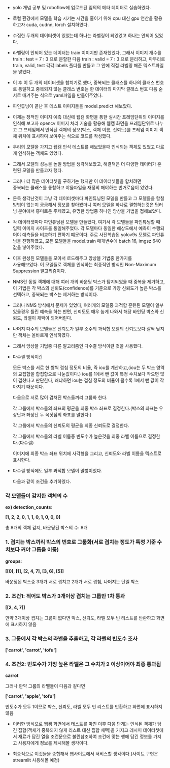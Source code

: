 - yolo 개념 공부 및 roboflow에 업로드된 임의의 메타 데이터로 실습하였다.

- 로컬 환경에서 모델을 학습 시키는 시간을 줄이기 위해 cpu 대신 gpu 연산을 
  활용하고자 cuda, cudnn, torch 설치하였다.

- 수집한 두개의 데이터셋이 있었는데 하나는 라벨링이 되있었고 하나는 안되어 
  있었다.

- 라벨링이 안되어 있는 데이터는 train 이미지만 존재했었다, 그래서 이미지 
  개수를 train : test = 7 : 3 으로 분할한 다음
  train : valid = 7 : 3 으로 분리하고, 마무리로 train, valid, test 각각 labels 폴더를 만들고 그 안에 직접 라벨링 해준 텍스트파일을 넣었다.

- 이 후 이 두 개의 데이터셋을 합치기로 했다, 중복되는 클래스를 하나의 
  클래스 번호로 통일하고
  중복되지 않는 클래스 번호는 한 데이터의 마지막 클래스 번호 다음 순서로 매겨주는 식으로 yaml파일을 만들어주었다.

- 파인튜닝이 끝난 후 테스트 이미지들을 model.predict 해보았다.

- 이제는 정적인 이미지 예측 대신에 웹캠 화면을 통한 실시간 프레임단위의 
  이미지를 인식해 보고자
  opencv 이미지 처리 기술을 활용해 웹캠 화면을 프레임단위로 나누고 그 프레임에서 인식된 객체의 정보(박스, 객체 이름, 신뢰도)를
  프레임 이미지 객체 위치에 표시하여 보여주는 식으로 코드를 작성했다.

- 우리의 모델을 가지고 웹캠 인식 테스트를 해보았을때 인식되는 객체도 있었고 
  다르게 인식하는 객체도 있었다.

- 그래서 모델의 성능을 높일 방법을 생각해보았고, 해결책은 더 다양한 
  데이터가 훈련된 모델을 만들고자 했다.

- 그러나 더 많은 데이터셋을 구하기는 했지만 이 데이터셋들을 합치려면   
  중복되는 클래스를 통합하고 야몰파일을 재정의 해야하는 번거로움이 있었다.

- 문득 생각난것이 그냥 각 데이터셋마다 파인튜닝된 모델을 만들고 그 모델들을 
  합칠 방법이 없는지 궁금해서 정보를 찾아봤더니
  여러 모델을 하나로 결합하는것은 딥러닝 분야에서 흥미로운 주제였고, 유명한 방법중 하나인 앙상블 기법을 접해보았다.

- 각 데이터셋마다 파인튜닝된 모델을 만들었다, 여기서 각 모델들을 파인튜닝할 
  때 입력 이미지 사이즈를 통일해주었다.
  각 모델마다 동일한 해상도에서 예측이 수행되어야 예측들을 비교하기 편하기 떄문이다.
  주로 사전학습된 yolov9s 모델로 파인튜닝을 진행하였고, 모든 모델들을 model.train 매개변수에 batch 16, imgsz 640 값을 넣어주었다.

- 이후 완성된 모델들을 모아서 로드해주고 앙상블 기법중 한가지를   
  사용해보았다.
  이 모델들로 객체를 인식하는 최종적인 방식인 Non-Maximum Suppression 알고리즘이다.

- NMS란
  동일 객체에 대해 여러 개의 바운딩 박스가 탐지되었을 때 중복을 제거하고, 이 기법은 각 박스의 신뢰도(confidence)를 기준으로 가장 신뢰도가 높은 박스를 선택하고, 중복되는 박스는 제거하는 방식이다.

- 그러나 NMS 방식에서 문제가 있었다, 여러개의 모델중 과적합 훈련된 모델이 
  일부 있을경우 틀린 예측을 하는 반면, 신뢰도도 매우 높게 나와서
  해당 바인딩 박스와 신뢰도, 라벨이 채택이 되어버린다.

- 나머지 다수의 모델들은 신뢰도가 일부 소수의 과적합 모델의 신뢰도보다 살짝 
  낮지만 객체는 올바르게 인식하였다.

- 그래서 앙상블 기법중 다른 알고리즘인 다수결 방식이란 것을 사용했다.

- 다수결 방식이란
  
  모든 박스를 서로 한 쌍씩 겹침 정도의 비율, 즉 iou를 계산하고,(iou는 두 박스 영역의 교집합을 합집합으로 나눈값이다.) iou를 1에서 뺀 값이 특정 수치보다 작으면 많이 겹쳤다고 판단한다, 왜냐하면 iou는 겹침 정도의 비율이 클수록 1에서 뺀 값이 작아지기 때문이다.

  다음으로 서로 많이 겹쳐진 박스들끼리 그룹화 한다.

  각 그룹에서 박스들의 좌표의 평균을 최종 박스 좌표로 결정한다.(박스의 좌표는 우상단과 좌상단 두 꼭짓점의 좌표를 말한다.)

  각 그룹에서 박스들의 신뢰도의 평균을 최종 신뢰도로 결정한다.

  각 그룹에서 박스들의 라벨 이름중 빈도수가 높은것을 최종 라벨 이름으로 결정한다.(다수결)

  이미지에 최종 박스 좌표 위치에 사각형을 그리고, 신뢰도와 라벨 이름을 텍스트로 표시한다.

- 다수결 방식에도 일부 과적합 모델이 말썽이었다.
  
  다음과 같이 조건을 추가하였다.

### 각 모델들이 감지한 객체의 수
**ex) detection_counts**:

**[1, 2, 2, 0, 1, 1, 0, 1, 0, 0, 0]**

총 8개의 객체 감지, 바운딩된 박스의 수: 8개

### 1. 겹치는 박스끼리 박스의 번호로 그룹화(서로 겹치는 정도가 특정 기준 수치보다 커야 그룹을 이룸)
**groups**:

**[[0], [1], [2, 4, 7], [3, 6], [5]]**

바운딩된 박스중 3개가 서로 겹치고 2개가 서로 겹침, 나머지는 단일 박스

### 2. 조건1: 적어도 박스가 3개이상 겹치는 그룹만 1차 통과
**[[2, 4, 7]]**

만약 3개이상 겹치는 그룹이 없다면
박스, 신뢰도, 라벨 모두 빈 리스트를 반환하고 화면에 표시하지 않음

### 3. 그룹에서 각 박스의 라벨을 추출하고, 각 라벨의 빈도수 조사
**['carrot', 'carrot', 'tofu']**

### 4. 조건2: 빈도수가 가장 높은 라벨은 그 수치가 2 이상이어야 최종 통과됨
**carrot**

그러나 만약 그룹의 라벨들이 다음과 같다면

**['carrot', 'apple', 'tofu']**

빈도수가 모두 1이므로 박스, 신뢰도, 라벨 모두 빈 리스트를 반환하고 화면에 표시하지 않음

- 이러한 방식으로 웹캠 화면에서 테스트를 마친 이후 다음 단계는 인식된 
  객체가 담긴 집합(객체가 중복되지 않게 리스트 대신 집합 채택)을 가지고 레시피 데이터셋에서 재료가 담긴 열을 조건문으로 불린참조하여 조건에 맞는 행에 담긴 정보를 가지고 사용자에게 정보를 제시해볼 생각이다.

- 최종적으로 이것들을 종합해서 웹사이트에서 서비스할 생각이다.(사이트 
  구현은 streamlit 사용해볼 예정)

